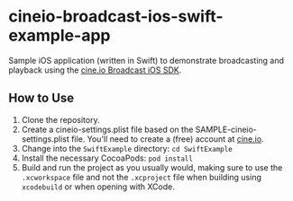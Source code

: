 # cineio-broadcast-ios-swift-example-app

Sample iOS application (written in Swift) to demonstrate broadcasting and playback
using the [cine.io Broadcast iOS SDK][cineio-broadcast-ios].

## How to Use

1. Clone the repository.
2. Create a cineio-settings.plist file based on the SAMPLE-cineio-
   settings.plist file. You'll need to create a (free) account at
   [cine.io][cine].
3. Change into the `SwiftExample` directory: `cd SwiftExample`
4. Install the necessary CocoaPods: `pod install`
5. Build and run the project as you usually would, making sure to use the `.xcworkspace` file and not the `.xcproject` file when building using `xcodebuild` or when opening with XCode.


<!-- external links -->
[cineio-broadcast-ios]:https://github.com/cine-io/cineio-broadcast-ios
[cine]:https://www.cine.io/
